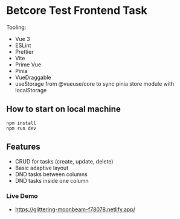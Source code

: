 # Betcore Test Frontend Task

Tooling:

- Vue 3
- ESLint
- Prettier
- Vite
- Prime Vue
- Pinia
- VueDraggable
- useStorage from @vueuse/core to sync pinia store module with localStorage

## How to start on local machine

```
npm install
npm run dev
```

## Features
- CRUD for tasks (create, update, delete)
- Basic adaptive layout
- DND tasks between columns
- DND tasks inside one column


### Live Demo

- https://glittering-moonbeam-f78078.netlify.app/
